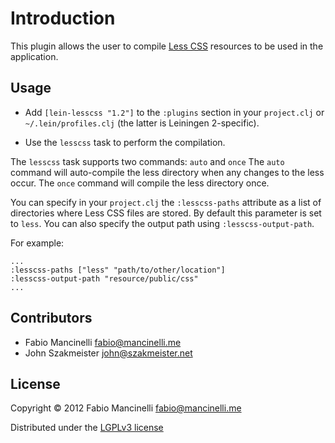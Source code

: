 # Introduction

This plugin allows the user to compile [Less CSS](http://lesscss.org/) resources
to be used in the application.

## Usage

* Add `[lein-lesscss "1.2"]` to the  `:plugins` section in your `project.clj` or `~/.lein/profiles.clj` (the latter is Leiningen 2-specific).

* Use the `lesscss` task to perform the compilation.

The `lesscss` task supports two commands: ```auto``` and ```once```
The ```auto``` command will auto-compile the less directory when any changes
to the less occur. The ```once``` command will compile the less directory once.

You can specify in your `project.clj` the `:lesscss-paths` attribute as a list
of directories where Less CSS files are stored. By default this parameter is set
to `less`.  You can also specify the output path using `:lesscss-output-path`.

For example:

    ...
    :lesscss-paths ["less" "path/to/other/location"]
    :lesscss-output-path "resource/public/css"
    ...

## Contributors

* Fabio Mancinelli <fabio@mancinelli.me>
* John Szakmeister <john@szakmeister.net>

## License

Copyright © 2012 Fabio Mancinelli <fabio@mancinelli.me>

Distributed under the [LGPLv3 license](http://www.gnu.org/licenses/lgpl-3.0.en.html)
